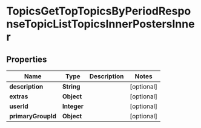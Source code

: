 

# TopicsGetTopTopicsByPeriodResponseTopicListTopicsInnerPostersInner


## Properties

| Name | Type | Description | Notes |
|------------ | ------------- | ------------- | -------------|
|**description** | **String** |  |  [optional] |
|**extras** | **Object** |  |  [optional] |
|**userId** | **Integer** |  |  [optional] |
|**primaryGroupId** | **Object** |  |  [optional] |



